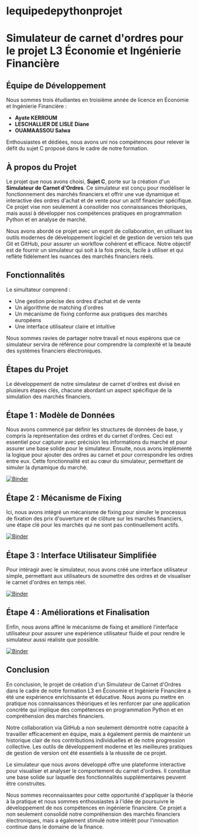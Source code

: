 # lequipedepythonprojet
# Simulateur de carnet d'ordres pour le projet L3 Économie et Ingénierie Financière
## Équipe de Développement
Nous sommes trois étudiantes en troisième année de licence en Économie et Ingénierie Financière :
- **Ayate KERROUM**
- **LESCHALLIER DE LISLE Diane**
- **OUAMAASSOU Salwa**

Enthousiastes et dédiées, nous avons uni nos compétences pour relever le défit du sujet C proposé dans le cadre de notre formation.

## À propos du Projet
Le projet que nous avons choisi, **Sujet C**, porte sur la création d'un **Simulateur de Carnet d'Ordres**. Ce simulateur est conçu pour modéliser le fonctionnement des marchés financiers et offrir une vue dynamique et interactive des ordres d'achat et de vente pour un actif financier spécifique. Ce projet vise non seulement à consolider nos connaissances théoriques, mais aussi à développer nos compétences pratiques en programmation Python et en analyse de marché.

Nous avons abordé ce projet avec un esprit de collaboration, en utilisant les outils modernes de développement logiciel et de gestion de version tels que Git et GitHub, pour assurer un workflow cohérent et efficace. Notre objectif est de fournir un simulateur qui soit à la fois précis, facile à utiliser et qui reflète fidèlement les nuances des marchés financiers réels.

## Fonctionnalités
Le simultateur comprend :
- Une gestion précise des ordres d'achat et de vente
- Un algorithme de matching d'ordres
- Un mécanisme de fixing conforme aux pratiques des marchés européens
- Une interface utilisateur claire et intuitive

Nous sommes ravies de partager notre travail et nous espérons que ce simulateur servira de référence pour comprendre la complexité et la beauté des systèmes financiers électroniques.

## Étapes du Projet
Le développement de notre simulateur de carnet d'ordres est divisé en plusieurs étapes clés, chacune abordant un aspect spécifique de la simulation des marchés financiers.

## Étape 1 : Modèle de Données
Nous avons commencé par définir les structures de données de base, y compris la représentation des ordres et du carnet d'ordres. Ceci est essentiel pour capturer avec précision les informations du marché et pour assurer une base solide pour le simulateur. Ensuite, nous avons implémenté la logique pour ajouter des ordres au carnet et pour correspondre les ordres entre eux. Cette fonctionnalité est au cœur du simulateur, permettant de simuler la dynamique du marché.

[![Binder](https://mybinder.org/badge_logo.svg)](https://mybinder.org/v2/gh/lequipedepython/lequipedepythonprojet/main?labpath=etape1.ipynb)

## Étape 2 : Mécanisme de Fixing
Ici, nous avons intégré un mécanisme de fixing pour simuler le processus de fixation des prix d'ouverture et de clôture sur les marchés financiers, une étape clé pour les marchés qui ne sont pas continuellement actifs.

[![Binder](https://mybinder.org/badge_logo.svg)](https://mybinder.org/v2/gh/lequipedepython/lequipedepythonprojet/main?labpath=etape2.ipynb)

## Étape 3 : Interface Utilisateur Simplifiée
Pour intéragir avec le simulateur, nous avons créé une interface utilisateur simple, permettant aux utilisateurs de soumettre des ordres et de visualiser le carnet d'ordres en temps réel.

[![Binder](https://mybinder.org/badge_logo.svg)](https://mybinder.org/v2/gh/lequipedepython/lequipedepythonprojet/main?labpath=etape3.ipynb)

## Étape 4 : Améliorations et Finalisation
Enfin, nous avons affiné le mécanisme de fixing et amélioré l'interface utilisateur pour assurer une expérience utilisateur fluide et pour rendre le simulateur aussi réaliste que possible.

[![Binder](https://mybinder.org/badge_logo.svg)](https://mybinder.org/v2/gh/lequipedepython/lequipedepythonprojet/main?labpath=finish.ipynb)

## Conclusion
En conclusion, le projet de création d'un Simulateur de Carnet d'Ordres dans le cadre de notre formation L3 en Économie et Ingénierie Financière a été une expérience enrichissante et éducative. Nous avons pu mettre en pratique nos connaissances théoriques et les renforcer par une application concrète qui implique des compétences en programmation Python et en compréhension des marchés financiers.

Notre collaboration via GitHub a non seulement démontré notre capacité à travailler efficacement en équipe, mais a également permis de maintenir un historique clair de nos contributions individuelles et de notre progression collective. Les outils de développement moderne et les meilleures pratiques de gestion de version ont été essentiels à la réussite de ce projet.

Le simulateur que nous avons développé offre une plateforme interactive pour visualiser et analyser le comportement du carnet d'ordres. Il constitue une base solide sur laquelle des fonctionnalités supplémentaires peuvent être construites.

Nous sommes reconnaissantes pour cette opportunité d'appliquer la théorie à la pratique et nous sommes enthousiastes à l'idée de poursuivre le développement de nos compétences en ingénierie financière. Ce projet a non seulement consolidé notre compréhension des marchés financiers électroniques, mais a également stimulé notre intérêt pour l'innovation continue dans le domaine de la finance.

